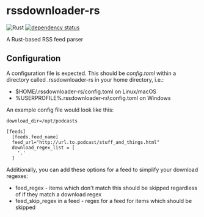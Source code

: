# rssdownloader-rs
![Rust](https://github.com/tolien/rssdownloader-rs/workflows/Rust/badge.svg)
[![dependency status](https://deps.rs/repo/github/tolien/rssdownloader-rs/status.svg)](https://deps.rs/repo/github/tolien/rssdownloader-rs)

A Rust-based RSS feed parser

## Configuration

A configuration file is expected. This should be *config.toml*
within a directory called .rssdownloader-rs in your home directory, i.e.:

* $HOME/.rssdownloader-rs/config.toml on Linux/macOS
* %USERPROFILE%\.rssdownloader-rs\config.toml on Windows

An example config file would look like this:

```
download_dir=/opt/podcasts

[feeds]
  [feeds.feed_name]
  feed_url="http://url.to.podcast/stuff_and_things.html"
  download_regex_list = [
    '.'
  ]
```

Additionally, you can add these options for a feed to simplify your download regexes:

* feed_regex - items which don't match this should be skipped regardless of if they match a download regex
* feed_skip_regex in a feed - regex for a feed for items which should be skipped
